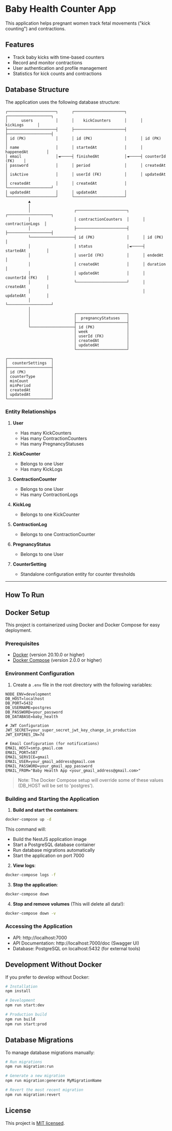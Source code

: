 # Baby Health Counter App

This application helps pregnant women track fetal movements ("kick counting") and contractions.

## Features

- Track baby kicks with time-based counters
- Record and monitor contractions
- User authentication and profile management
- Statistics for kick counts and contractions

## Database Structure

The application uses the following database structure:

```
┌─────────────────────┐      ┌──────────────────────┐      ┌───────────────────┐
│      users          │      │    kickCounters      │      │     kickLogs      │
├─────────────────────┤      ├──────────────────────┤      ├───────────────────┤
│ id (PK)             │      │ id (PK)              │      │ id (PK)           │
│ name                │      │ startedAt            │      │ happenedAt        │
│ email               │◄─────┤ finishedAt           │◄─────┤ counterId (FK)    │
│ password            │      │ period               │      │ createdAt         │
│ isActive            │      │ userId (FK)          │      │ updatedAt         │
│ createdAt           │      │ createdAt            │      └───────────────────┘
│ updatedAt           │      │ updatedAt            │
└─────────────────────┘      └──────────────────────┘
          ▲
          │
          │                   ┌──────────────────────┐      ┌───────────────────┐
          │                   │ contractionCounters  │      │  contractionLogs  │
          │                   ├──────────────────────┤      ├───────────────────┤
          └───────────────────┤ id (PK)              │      │ id (PK)           │
          │                   │ status               │◄─────┤ startedAt         │
          │                   │ userId (FK)          │      │ endedAt           │
          │                   │ createdAt            │      │ duration          │
          │                   │ updatedAt            │      │ counterId (FK)    │
          │                   └──────────────────────┘      │ createdAt         │
          │                                                 │ updatedAt         │
          │                                                 └───────────────────┘
          │
          │                   ┌──────────────────────┐
          │                   │  pregnancyStatuses   │
          │                   ├──────────────────────┤
          └───────────────────┤ id (PK)              │
                              │ week                 │
                              │ userId (FK)          │
                              │ createdAt            │
                              │ updatedAt            │
                              └──────────────────────┘

┌───────────────────┐
│  counterSettings  │
├───────────────────┤
│ id (PK)           │
│ counterType       │
│ minCount          │
│ minPeriod         │
│ createdAt         │
│ updatedAt         │
└───────────────────┘
```

### Entity Relationships

1. **User**

   - Has many KickCounters
   - Has many ContractionCounters
   - Has many PregnancyStatuses

2. **KickCounter**

   - Belongs to one User
   - Has many KickLogs

3. **ContractionCounter**

   - Belongs to one User
   - Has many ContractionLogs

4. **KickLog**

   - Belongs to one KickCounter

5. **ContractionLog**

   - Belongs to one ContractionCounter

6. **PregnancyStatus**

   - Belongs to one User

7. **CounterSetting**
   - Standalone configuration entity for counter thresholds

---

## How To Run

## Docker Setup

This project is containerized using Docker and Docker Compose for easy deployment.

### Prerequisites

- [Docker](https://docs.docker.com/get-docker/) (version 20.10.0 or higher)
- [Docker Compose](https://docs.docker.com/compose/install/) (version 2.0.0 or higher)

### Environment Configuration

1. Create a `.env` file in the root directory with the following variables:

```
NODE_ENV=development
DB_HOST=localhost
DB_PORT=5432
DB_USERNAME=postgres
DB_PASSWORD=your_password
DB_DATABASE=baby_health

# JWT Configuration
JWT_SECRET=your_super_secret_jwt_key_change_in_production
JWT_EXPIRES_IN=7d

# Email Configuration (for notifications)
EMAIL_HOST=smtp.gmail.com
EMAIL_PORT=587
EMAIL_SERVICE=gmail
EMAIL_USER=your_gmail_address@gmail.com
EMAIL_PASSWORD=your_gmail_app_password
EMAIL_FROM="Baby Health App <your_gmail_address@gmail.com>"
```

> Note: The Docker Compose setup will override some of these values (DB_HOST will be set to 'postgres').

### Building and Starting the Application

1. **Build and start the containers**:

```bash
docker-compose up -d
```

This command will:

- Build the NestJS application image
- Start a PostgreSQL database container
- Run database migrations automatically
- Start the application on port 7000

2. **View logs**:

```bash
docker-compose logs -f
```

3. **Stop the application**:

```bash
docker-compose down
```

4. **Stop and remove volumes** (This will delete all data!):

```bash
docker-compose down -v
```

### Accessing the Application

- API: http://localhost:7000
- API Documentation: http://localhost:7000/doc (Swagger UI)
- Database: PostgreSQL on localhost:5432 (for external tools)

## Development Without Docker

If you prefer to develop without Docker:

```bash
# Installation
npm install

# Development
npm run start:dev

# Production build
npm run build
npm run start:prod
```

## Database Migrations

To manage database migrations manually:

```bash
# Run migrations
npm run migration:run

# Generate a new migration
npm run migration:generate MyMigrationName

# Revert the most recent migration
npm run migration:revert
```

## License

This project is [MIT licensed](LICENSE).
